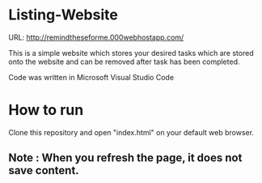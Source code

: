 # Listing-Website

URL: http://remindtheseforme.000webhostapp.com/

This is a simple website which stores your desired tasks which are stored onto the website and can be removed after task has been completed.

Code was written in Microsoft Visual Studio Code

# How to run
Clone this repository and open "index.html" on your default web browser. 


## Note : When you refresh the page, it does not save content.
